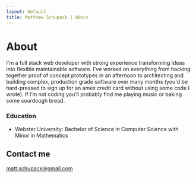 ```yaml
---
layout: default
title: Matthew Schupack | About
---
```

# About
I'm a full stack web developer with strong experience transforming ideas into flexible maintainable software. I've worked on everything from hacking together proof of concept prototypes in an afternoon to architecting and building complex, production grade software over many months (you'd be hard-pressed to sign up for an amex credit card without using some code I wrote). If I’m not coding you’ll probably find me playing music or baking some sourdough bread.

### Education

* Webster University: Bachelor of Science in Computer Science with Minor in Mathematics


<!-- ## Skills

* **HTML** - `Skill` / `Skill` / `Skill` / `Skill` -->



## Contact me

[matt.schupack@gmail.com](mailto:matt.schupack@gmail.com)
